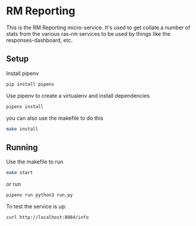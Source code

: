 # RM Reporting

This is the RM Reporting micro-service.  It's used to get collate a number of stats from the various ras-rm services to
be used by things like the responses-dashboard, etc.

## Setup

Install pipenv
```bash
pip install pipenv
```

Use pipenv to create a virtualenv and install dependencies
```bash
pipenv install
```
you can also use the makefile to do this
```bash
make install
```

## Running

Use the makefile to run
```bash
make start
```

or run
```bash
pipenv run python3 run.py
```


To test the service is up:

```
curl http://localhost:8084/info
```
